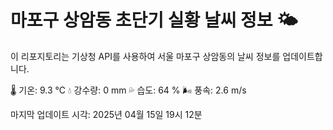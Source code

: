 
# 마포구 상암동 초단기 실황 날씨 정보 🌤️

이 리포지토리는 기상청 API를 사용하여 서울 마포구 상암동의 날씨 정보를 업데이트합니다. 

🌡️ 기온: 9.3 ℃
💧 강수량: 0 mm
💦 습도: 64 %
🌬️ 풍속: 2.6 m/s

마지막 업데이트 시각: 2025년 04월 15일 19시 12분    
